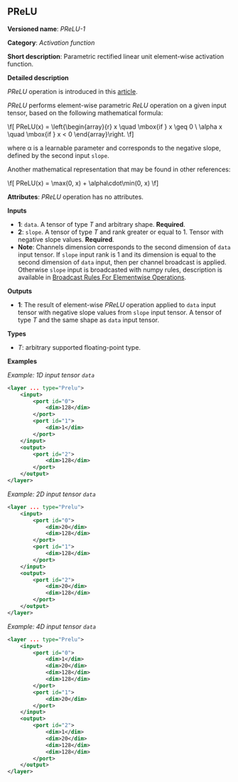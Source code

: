 ## PReLU <a name="PReLU"></a>

**Versioned name**: *PReLU-1*

**Category**: *Activation function*

**Short description**: Parametric rectified linear unit element-wise activation function.

**Detailed description**

*PReLU* operation is introduced in this [article](https://arxiv.org/abs/1502.01852v1).

*PReLU* performs element-wise parametric *ReLU* operation on a given input tensor, based on the following mathematical formula:

\f[
PReLU(x) = \left\{\begin{array}{r}
    x \quad \mbox{if } x \geq  0 \\
    \alpha x \quad \mbox{if } x < 0
\end{array}\right.
\f]

where α is a learnable parameter and corresponds to the negative slope, defined by the second input `slope`.

Another mathematical representation that may be found in other references:

\f[
PReLU(x) = \max(0, x) + \alpha\cdot\min(0, x)
\f]


**Attributes**: *PReLU* operation has no attributes.

**Inputs**

* **1**: `data`. A tensor of type *T* and arbitrary shape. **Required**.
* **2**: `slope`. A tensor of type *T* and rank greater or equal to 1. Tensor with negative slope values. **Required**.
* **Note**: Channels dimension corresponds to the second dimension of `data` input tensor. If `slope` input rank is 1 and its dimension is equal to the second dimension of `data` input, then per channel broadcast is applied. Otherwise `slope` input is broadcasted with numpy rules, description is available in [Broadcast Rules For Elementwise Operations](../broadcast_rules.md).

**Outputs**

* **1**: The result of element-wise *PReLU* operation applied to `data` input tensor with negative slope values from `slope` input tensor. A tensor of type *T* and the same shape as `data` input tensor.

**Types**

* *T*: arbitrary supported floating-point type.

**Examples**

*Example: 1D input tensor `data`*

```xml
<layer ... type="Prelu">
    <input>
        <port id="0">
            <dim>128</dim>
        </port>
        <port id="1">
            <dim>1</dim>
        </port>
    </input>
    <output>
        <port id="2">
            <dim>128</dim>
        </port>
    </output>
</layer>
```

*Example: 2D input tensor `data`*

```xml
<layer ... type="Prelu">
    <input>
        <port id="0">
            <dim>20</dim>
            <dim>128</dim>
        </port>
        <port id="1">
            <dim>128</dim>
        </port>
    </input>
    <output>
        <port id="2">
            <dim>20</dim>
            <dim>128</dim>
        </port>
    </output>
</layer>
```

*Example: 4D input tensor `data`*

```xml
<layer ... type="Prelu">
    <input>
        <port id="0">
            <dim>1</dim>
            <dim>20</dim>
            <dim>128</dim>
            <dim>128</dim>
        </port>
        <port id="1">
            <dim>20</dim>
        </port>
    </input>
    <output>
        <port id="2">
            <dim>1</dim>
            <dim>20</dim>
            <dim>128</dim>
            <dim>128</dim>
        </port>
    </output>
</layer>
```
